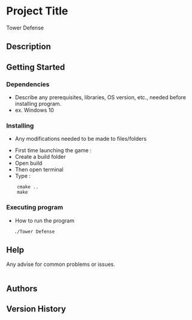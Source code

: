# Project Title

Tower Defense

## Description


## Getting Started

### Dependencies

* Describe any prerequisites, libraries, OS version, etc., needed before installing program.
* ex. Windows 10

### Installing

* Any modifications needed to be made to files/folders

- First time launching the game :
- Create a build folder
- Open build
- Then open terminal
- Type :
```
    cmake ..
    make
```

### Executing program

* How to run the program
```
   ./Tower Defense
```

## Help

Any advise for common problems or issues.
```

```

## Authors

## Version History

